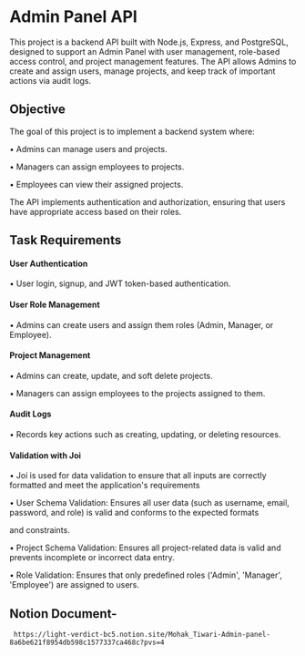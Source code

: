 

# Admin Panel API

This project is a backend API built with Node.js, Express, and PostgreSQL, designed to support an Admin Panel with user management, role-based access control, and project management features. The API allows Admins to create and assign users, manage projects, and keep track of important actions via audit logs.

## Objective

The goal of this project is to implement a backend system where:

 &#8226; Admins can manage users and projects.

 &#8226; Managers can assign employees to projects.

 &#8226; Employees can view their assigned projects.

  The API implements authentication and authorization, ensuring that users have appropriate access based on their roles.

## Task Requirements

 #### User Authentication 
 
 &#8226; User login, signup, and JWT token-based authentication.

#### User Role Management

 &#8226; Admins can create users and assign them roles (Admin, Manager, or Employee).

#### Project Management 

 &#8226; Admins can create, update, and soft delete projects.
 
 &#8226; Managers can assign employees to the projects assigned to them.

#### Audit Logs 

 &#8226; Records key actions such as creating, updating, or deleting resources.

#### Validation with Joi

 &#8226; Joi is used for data validation to ensure that all inputs are correctly formatted and meet the application's requirements

 &#8226; User Schema Validation: Ensures all user data (such as username, email, password, and role) is valid and conforms to the expected formats   
 
  and constraints.

 &#8226; Project Schema Validation: Ensures all project-related data is valid and prevents incomplete or incorrect data entry.

 &#8226; Role Validation: Ensures that only predefined roles ('Admin', 'Manager', 'Employee') are assigned to users.

 ## Notion Document-
     https://light-verdict-bc5.notion.site/Mohak_Tiwari-Admin-panel-8a6be621f8954db598c1577337ca468c?pvs=4

